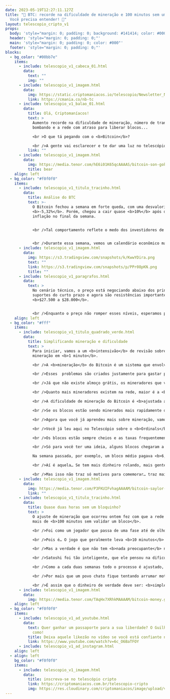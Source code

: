 ```yaml
---
date: 2023-05-19T12:27:11.127Z
title: "🫣 BTC: recorde na dificuldade de mineração e 100 minutos sem um bloco!
  Você precisa entender! 🫣"
layout: telescopio_cripto_v1
props:
  body: 'style="margin: 0; padding: 0; background: #141414; color: #000"'
  header: 'style="margin: 0; padding: 0;"'
  main: 'style="margin: 0; padding: 0; color: #000"'
  footer: 'style="margin: 0; padding: 0;"'
blocks:
  - bg_color: "#00bb7e"
    items:
      - include: telescopio_v1_cabeca_01.html
        data:
          text: ""
          img: ""
      - include: telescopio_v1_imagem.html
        data:
          img: https://static.criptomaniacos.io/telescopio/Newsletter_NB.png
          link: https://cmania.co/nb-tc
      - include: telescopio_v1_balao_01.html
        data:
          title: Olá, Criptomaníacos!
          text: >
            Aumento recorde na dificuldade de mineração, número de transações
            bombando e a rede com atraso para liberar blocos...

            <br >O que tá pegando com o <b>Bitcoin</b>?

            <br />A gente vai esclarecer e te dar uma luz no telescópio de hoje!
          link: ""
      - include: telescopio_v1_imagem.html
        data:
          img: https://media.tenor.com/hE6i01K65qcAAAAS/bitcoin-son-goku.gif
          title: bear
    align: left
  - bg_color: "#f0f0f0"
    items:
      - include: telescopio_v1_titulo_tracinho.html
        data:
          title: Análise do BTC
          text: >-
            O Bitcoin fechou a semana em forte queda, com uma desvalorização de
            <b>-5,32%</b>. Porém, chegou a cair quase <b>10%</b> após dados de
            inflação no final da semana. 


            <br />Tal comportamento reflete o medo dos investidores de uma <b>reaceleração econômica americana</b>, o que poderia deixar um cenário muito difícil para o tão esperado controle inflacionário.


            <br />Durante essa semana, vemos um calendário econômico mais tranquilo. O que pode afetar o preço das criptos são os dados referentes ao <b>crescimento econômico das principais economias</b>, em especial <b>EUA</b>, e discursos de membros do <b>Fed</b>.
      - include: telescopio_v1_imagem.html
        data:
          img: https://s3.tradingview.com/snapshots/k/KwwYDira.png
          text: ""
          link: https://s3.tradingview.com/snapshots/p/PPr08pKN.png
          title: ""
      - include: telescopio_v1_paragrafos.html
        data:
          text: >
            No cenário técnico, o preço está negociando abaixo dos principais
            suportes do curto prazo e agora são resistências importantes, de
            <b>$27.500 a $28.000</b>. 


            <br />Enquanto o preço não romper esses níveis, esperamos pela <b>continuação do processo de correção</b>, que pode levar o Bitcoin para os suportes da estrutura de alta de médio prazo, entre <b>$25.500 e $24.000</b>.
    align: left
  - bg_color: "#fff"
    items:
      - include: telescopio_v1_titulo_quadrado_verde.html
        data:
          title: Simplificando mineração e dificuldade
          text: >
            Para iniciar, vamos a um <b>intensivão</b> de revisão sobre
            mineração em <b>1 minuto</b>.

            <br />A <b>mineração</b> do Bitcoin é um sistema que envolve a resolução de problemas matemáticos para <b>validar transações</b> na rede. 

            <br />Esses  problemas são criados justamente para gastar processamento e energia ao se validar as transações, trazendo <b>segurança</b>. Pense: seria caro demais alguém gastar sozinho tanta energia e dimdim com o intuito de atacar a rede.

            <br />Já que não existe almoço grátis, os mineradores que validam um bloco recebem uma <b>recompensa da rede</b> por isso. Eles também recebem as <b>taxas de transação</b>, tudo pago em Bitcoin.

            <br />Quanto mais mineradores existem na rede, maior é a <b>dificuldade</b> desses problemas. 

            <br />A dificuldade de mineração do Bitcoin é <b>ajustada automaticamente cerca de duas vezes por mês</b>. A ideia é que os grupos de transação, chamados de <b>blocos</b>, sejam validados a cada <b>10 minutos</b>. 

            <br />Se os blocos estão sendo minerados mais rapidamente do que o previsto, a dificuldade <b>aumenta</b>. Se os blocos estão sendo minerados mais lentamente, a dificuldade <b>diminui</b> para <b>equilibrar</b> o tempo novamente.

            <br />Agora que você já aprendeu mais sobre mineração, vamos ao contexto do que está acontecendo…

            <br />Você já leu aqui no Telescópio sobre o <b>Ordinals</b> e como isso tem “enxurrado” a rede Bitcoin de transações para a mintagem de <b>NFTs</b> ou tokens <b>BRC-20</b>.

            <br />Os blocos estão sempre cheios e as taxas frequentemente acima do valor médio. Recentemente a rede processou <b>682 mil</b> transações em um só dia.

            <br />Só para você ter uma ideia, alguns blocos chegaram a recolher mais taxas das transações do que o próprio incentivo de mineração, que hoje é de <b>6,25BTC</b>.

            Na semana passada, por exemplo, um bloco médio pagava <b>6,66BTC</b> em taxas.

            <br />Aí é aquela… Se tem mais dinheiro rolando, mais gente quer minerar. E depois de uns 15 dias de gente entrando e ligando suas máquinas, lembra o que acontece? Chega o dia do <b>ajuste de mineração</b>… que bateu seu <b>recorde histórico</b> de aumento.

            <br />Mas isso não traz só motivos para comemorar… traz mais uma lição importante a ser aprendida.
      - include: telescopio_v1_imagem.html
        data:
          img: https://media.tenor.com/P3FKUIFvhagAAAAM/bitcoin-saylor-grabbing-bitcoin.gif
          link: ""
      - include: telescopio_v1_titulo_tracinho.html
        data:
          title: Quase duas horas sem um bloquinho?
          text: >
            O ajuste de mineração que ocorreu ontem fez com que a rede ficasse
            mais de <b>100 minutos sem validar um bloco</b>.

            <br />Foi como um jogador que passa de uma fase até de olhos fechados, mas aí de repente se encontra em uma mais desafiadora e dá uma agarradinha para vencer o chefão.

            <br />Pois é… O jogo que geralmente leva <b>10 minutos</b> por bloco deu uma travada legal até que alguém passasse a fase.

            <br />Mas a verdade é que não tem <b>nada preocupante</b> nisso. A rede vai se ajustando, as máquinas se adequando e o livre mercado funcionando.

            <br />Satoshi foi tão inteligente, que ele pensou na dificuldade de mineração como uma forma de <b>incentivar mais mineradores</b> a entrar em momentos de baixa no mercado e quando a demanda é menor. E, de forma semelhante, essa funcionalidade traz <b>equilíbrio</b> quando há euforia e grande agitação entre os validadores.

            <br />Como a cada duas semanas todo o processo é ajustado, a rede voltará, <b>sem interferências externas</b>, para uma média próxima dos 10 minutos por bloco.

            <br />Por mais que um povo chato fique tentando arrumar motivos para criticar o Bitcoin, o que é possível ver é a <b>perfeição de seu sistema e a simplicidade de suas soluções</b>.

            <br />É assim que o dinheiro de verdade deve ser: <b>simples, seguro e eficiente</b>. E não conheço melhor exemplo disso do que o <b>Bitcoin</b>, concorda? 
      - include: telescopio_v1_imagem.html
        data:
          img: https://media.tenor.com/TAqHx7XRhkMAAAAM/bitcoin-money.gif
    align: left
  - bg_color: "#f0f0f0"
    items:
      - include: telescopio_v1_ad_youtube.html
        data:
          text: Quer ganhar um passaporte para a sua liberdade? O Guilherme te explica
            como!
          title: Deixa aquele likezão no vídeo se você está confiante no BTC!
          link: https://www.youtube.com/watch?v=6c_O6BaTFOY
      - include: telescopio_v1_ad_instagram.html
    align: left
  - align: left
    bg_color: "#f0f0f0"
    items:
      - include: telescopio_v1_imagem.html
        data:
          title: inscreva-se no telescópio cripto
          link: https://criptomaniacos.com.br/telescopio-cripto
          img: https://res.cloudinary.com/criptomaniacos/image/upload/v1662133224/telescopio/inscreva-se-telescopio.png
---
```

